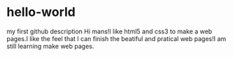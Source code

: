 # hello-world
my first github description
Hi mans!I like html5 and css3 to make a web pages.I like the feel that I can finish the beatiful and pratical web pages!I am still learning make web pages.
